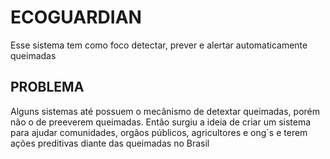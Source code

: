# ECOGUARDIAN
Esse sistema tem como foco detectar, prever e alertar automaticamente queimadas


## PROBLEMA

Alguns sistemas até possuem o mecânismo de detextar queimadas, porém não o de preeverem queimadas. Então surgiu a ideia de criar um sistema para ajudar comunidades, orgãos públicos, agricultores e ong´s e terem ações preditivas diante das queimadas no Brasil
